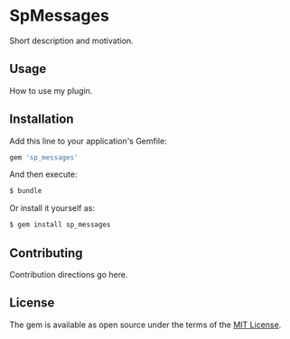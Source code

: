 # SpMessages
Short description and motivation.

## Usage
How to use my plugin.

## Installation
Add this line to your application's Gemfile:

```ruby
gem 'sp_messages'
```

And then execute:
```bash
$ bundle
```

Or install it yourself as:
```bash
$ gem install sp_messages
```

## Contributing
Contribution directions go here.

## License
The gem is available as open source under the terms of the [MIT License](http://opensource.org/licenses/MIT).
